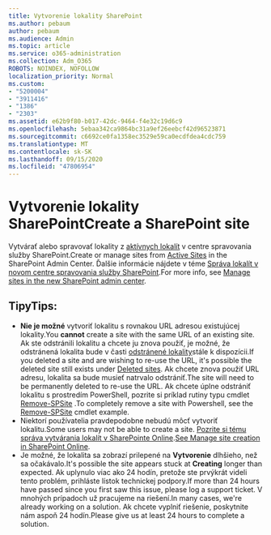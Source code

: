 ```yaml
---
title: Vytvorenie lokality SharePoint
ms.author: pebaum
author: pebaum
ms.audience: Admin
ms.topic: article
ms.service: o365-administration
ms.collection: Adm_O365
ROBOTS: NOINDEX, NOFOLLOW
localization_priority: Normal
ms.custom:
- "5200004"
- "3911416"
- "1386"
- "2303"
ms.assetid: e62b9f80-b017-42dc-9464-f4e32c19d6c9
ms.openlocfilehash: 5ebaa342ca9864bc31a9ef26eebcf42d96523871
ms.sourcegitcommit: c6692ce0fa1358ec3529e59ca0ecdfdea4cdc759
ms.translationtype: MT
ms.contentlocale: sk-SK
ms.lasthandoff: 09/15/2020
ms.locfileid: "47806954"
---
```

# <a name="create-a-sharepoint-site"></a><span data-ttu-id="6aad6-102">Vytvorenie lokality SharePoint</span><span class="sxs-lookup"><span data-stu-id="6aad6-102">Create a SharePoint site</span></span>

<span data-ttu-id="6aad6-103">Vytvárať alebo spravovať lokality z [aktívnych lokalít](https://admin.microsoft.com/sharepoint?page=sitemanagement&modern=true) v centre spravovania služby SharePoint.</span><span class="sxs-lookup"><span data-stu-id="6aad6-103">Create or manage sites from [Active Sites](https://admin.microsoft.com/sharepoint?page=sitemanagement&modern=true) in the SharePoint Admin Center.</span></span> <span data-ttu-id="6aad6-104">Ďalšie informácie nájdete v téme [Správa lokalít v novom centre spravovania služby SharePoint](https://docs.microsoft.com/sharepoint/manage-site-creation).</span><span class="sxs-lookup"><span data-stu-id="6aad6-104">For more info, see [Manage sites in the new SharePoint admin center](https://docs.microsoft.com/sharepoint/manage-site-creation).</span></span> 

## <a name="tips"></a><span data-ttu-id="6aad6-105">Tipy</span><span class="sxs-lookup"><span data-stu-id="6aad6-105">Tips:</span></span>

- <span data-ttu-id="6aad6-106">**Nie je možné** vytvoriť lokalitu s rovnakou URL adresou existujúcej lokality.</span><span class="sxs-lookup"><span data-stu-id="6aad6-106">You **cannot** create a site with the same URL of an existing site.</span></span> <span data-ttu-id="6aad6-107">Ak ste odstránili lokalitu a chcete ju znova použiť, je možné, že odstránená lokalita bude v časti [odstránené lokality](https://admin.microsoft.com/sharepoint?page=recyclebin&modern=true)stále k dispozícii.</span><span class="sxs-lookup"><span data-stu-id="6aad6-107">If you deleted a site and are wishing to re-use the URL, it's possible the deleted site still exists under [Deleted sites](https://admin.microsoft.com/sharepoint?page=recyclebin&modern=true).</span></span> <span data-ttu-id="6aad6-108">Ak chcete znova použiť URL adresu, lokalita sa bude musieť natrvalo odstrániť.</span><span class="sxs-lookup"><span data-stu-id="6aad6-108">The site will need to be permanently deleted to re-use the URL.</span></span> <span data-ttu-id="6aad6-109">Ak chcete úplne odstrániť lokalitu s prostredím PowerShell, pozrite si príklad rutiny typu cmdlet [Remove-SPSite](https://docs.microsoft.com/sharepoint/manage-sites-in-new-admin-center#delete-a-site) .</span><span class="sxs-lookup"><span data-stu-id="6aad6-109">To completely remove a site with Powershell, see the [Remove-SPSite](https://docs.microsoft.com/sharepoint/manage-sites-in-new-admin-center#delete-a-site) cmdlet example.</span></span>
- <span data-ttu-id="6aad6-110">Niektorí používatelia pravdepodobne nebudú môcť vytvoriť lokalitu.</span><span class="sxs-lookup"><span data-stu-id="6aad6-110">Some users may not be able to create a site.</span></span> <span data-ttu-id="6aad6-111">[Pozrite si tému správa vytvárania lokalít v SharePointe Online](https://docs.microsoft.com/sharepoint/manage-site-creation).</span><span class="sxs-lookup"><span data-stu-id="6aad6-111">[See Manage site creation in SharePoint Online](https://docs.microsoft.com/sharepoint/manage-site-creation).</span></span>
- <span data-ttu-id="6aad6-112">Je možné, že lokalita sa zobrazí prilepené na **Vytvorenie** dlhšieho, než sa očakávalo.</span><span class="sxs-lookup"><span data-stu-id="6aad6-112">It's possible the site appears stuck at **Creating** longer than expected.</span></span> <span data-ttu-id="6aad6-113">Ak uplynulo viac ako 24 hodín, pretože ste prvýkrát videli tento problém, prihláste lístok technickej podpory.</span><span class="sxs-lookup"><span data-stu-id="6aad6-113">If more than 24 hours have passed since you first saw this issue, please log a support ticket.</span></span> <span data-ttu-id="6aad6-114">V mnohých prípadoch už pracujeme na riešení.</span><span class="sxs-lookup"><span data-stu-id="6aad6-114">In many cases, we're already working on a solution.</span></span> <span data-ttu-id="6aad6-115">Ak chcete vyplniť riešenie, poskytnite nám aspoň 24 hodín.</span><span class="sxs-lookup"><span data-stu-id="6aad6-115">Please give us at least 24 hours to complete a solution.</span></span>
